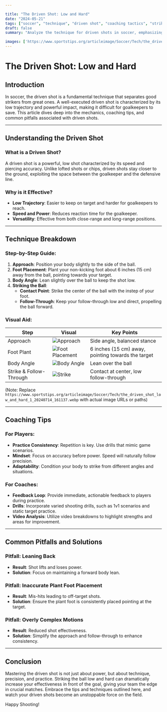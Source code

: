 ```yaml
---

title: "The Driven Shot: Low and Hard"
date: "2024-05-21"
tags: ["soccer", "technique", "driven shot", "coaching tactics", "striker tips"]
draft: false
summary: "Analyze the technique for driven shots in soccer, emphasizing striking through the ball to keep it low and hard. This comprehensive guide blends player knowledge and coaching wisdom for mastering this essential skill."

images: ['https://www.sportstips.org/articleimage/Soccer/Tech/the_driven_shot_low_and_hard.webp', 'https://www.sportstips.org/articleimage/Soccer/Tech/the_driven_shot_low_and_hard_1_20240714_161137.webp', 'https://www.sportstips.org/articleimage/Soccer/Tech/the_driven_shot_low_and_hard_4_20240714_161214.webp', 'https://www.sportstips.org/articleimage/Soccer/Tech/the_driven_shot_low_and_hard_3_20240714_161202.webp', 'https://www.sportstips.org/articleimage/Soccer/Tech/the_driven_shot_low_and_hard_2_20240714_161150.webp']
---
```


# The Driven Shot: Low and Hard

## Introduction

In soccer, the driven shot is a fundamental technique that separates good strikers from great ones. A well-executed driven shot is characterized by its low trajectory and powerful impact, making it difficult for goalkeepers to save. This article dives deep into the mechanics, coaching tips, and common pitfalls associated with driven shots.

---

## Understanding the Driven Shot

### What is a Driven Shot?

A driven shot is a powerful, low shot characterized by its speed and piercing accuracy. Unlike lofted shots or chips, driven shots stay closer to the ground, exploiting the space between the goalkeeper and the defensive line.

### Why is it Effective?

- **Low Trajectory**: Easier to keep on target and harder for goalkeepers to reach.
- **Speed and Power**: Reduces reaction time for the goalkeeper.
- **Versatility**: Effective from both close-range and long-range positions.

---

## Technique Breakdown

### Step-by-Step Guide:

1. **Approach**: Position your body slightly to the side of the ball.
2. **Foot Placement**: Plant your non-kicking foot about 6 inches (15 cm) away from the ball, pointing towards your target.
3. **Body Angle**: Lean slightly over the ball to keep the shot low.
4. **Striking the Ball**: 
   - **Contact Point**: Strike the center of the ball with the instep of your foot.
   - **Follow-Through**: Keep your follow-through low and direct, propelling the ball forward.

### Visual Aid:

| Step        | Visual                    | Key Points                                                |
|-------------|---------------------------|------------------------------------------------------------|
| Approach    | ![Approach](https://www.sportstips.org/articleimage/Soccer/Tech/the_driven_shot_low_and_hard_1_20240714_161137.webp)       | Side angle, balanced stance                                |
| Foot Plant  | ![Foot Placement](https://www.sportstips.org/articleimage/Soccer/Tech/the_driven_shot_low_and_hard_1_20240714_161137.webp) | 6 inches (15 cm) away, pointing towards the target         |
| Body Angle  | ![Body Angle](https://www.sportstips.org/articleimage/Soccer/Tech/the_driven_shot_low_and_hard_1_20240714_161137.webp)     | Lean over the ball                                         |
| Strike & Follow-Through | ![Strike](https://www.sportstips.org/articleimage/Soccer/Tech/the_driven_shot_low_and_hard_1_20240714_161137.webp) | Contact at center, low follow-through                      |

(Note: Replace `https://www.sportstips.org/articleimage/Soccer/Tech/the_driven_shot_low_and_hard_1_20240714_161137.webp` with actual image URLs or paths)

---

## Coaching Tips

### For Players:

- **Practice Consistency**: Repetition is key. Use drills that mimic game scenarios.
- **Mindset**: Focus on accuracy before power. Speed will naturally follow precision.
- **Adaptability**: Condition your body to strike from different angles and situations.

### For Coaches:

- **Feedback Loop**: Provide immediate, actionable feedback to players during practice.
- **Drills**: Incorporate varied shooting drills, such as 1v1 scenarios and static target practice.
- **Video Analysis**: Utilize video breakdowns to highlight strengths and areas for improvement.

---

## Common Pitfalls and Solutions

### Pitfall: Leaning Back

- **Result**: Shot lifts and loses power.
- **Solution**: Focus on maintaining a forward body lean.

### Pitfall: Inaccurate Plant Foot Placement

- **Result**: Mis-hits leading to off-target shots.
- **Solution**: Ensure the plant foot is consistently placed pointing at the target.

### Pitfall: Overly Complex Motions

- **Result**: Reduced shot effectiveness.
- **Solution**: Simplify the approach and follow-through to enhance consistency.

---

## Conclusion

Mastering the driven shot is not just about power, but about technique, precision, and practice. Striking the ball low and hard can dramatically increase your effectiveness in front of the goal, giving your team the edge in crucial matches. Embrace the tips and techniques outlined here, and watch your driven shots become an unstoppable force on the field.

Happy Shooting!
```